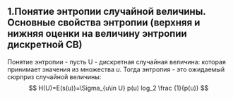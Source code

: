 ## 1.Понятие энтропии случайной величины. Основные свойства энтропии (верхняя и нижняя оценки на величину энтропии дискретной СВ)

Понятие энтропии - пусть U - дискретная случайная величина: которая принимает значения
из множества *u*. Тогда энтропия - это ожидаемый сюрприз случайной величины:
$$
H(U)=E(s(u))=\Sigma_{u\in U} p(u) log_2 \frac {1}{p(u)}
$$
